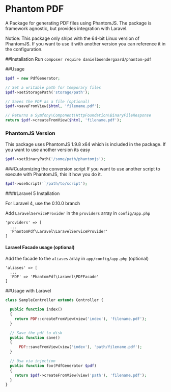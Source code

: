 Phantom PDF
===========

A Package for generating PDF files using PhantomJS. The package is framework agnostic, but provides integration with Laravel.

Notice: This package only ships with the 64-bit Linux version of PhantomJS. If you want to use it with another version you can reference it in the configuration.

##Installation
Run `composer require danielboendergaard/phantom-pdf`

##Usage

````php
$pdf = new PdfGenerator;

// Set a writable path for temporary files
$pdf->setStoragePath('storage/path');

// Saves the PDF as a file (optional)
$pdf->saveFromView($html, 'filename.pdf');

// Returns a Symfony\Component\HttpFoundation\BinaryFileResponse
return $pdf->createFromView($html, 'filename.pdf');

````

### PhantomJS Version
This package uses PhantomJS 1.9.8 x64 which is included in the package. If you want to use another version its easy
````php
$pdf->setBinaryPath('/some/path/phantomjs');
````

###Customizing the conversion script
If you want to use another script to execute with PhantomJS, this it how you do it.
````php
$pdf->useScript('`/path/to/script');
````

####Laravel 5 Installation

For Laravel 4, use the 0.10.0 branch

Add `LaravelServiceProvider` in the `providers` array in `config/app.php`
````
'providers' => [
  ...
  'PhantomPdf\Laravel\LaravelServiceProvider'
]
````

#### Laravel Facade usage (optional)

Add the facade to the `aliases` array in `app/config/app.php` (optional)
````
'aliases' => [
  ...
  'PDF' => 'PhantomPdf\Laravel\PDFFacade'
]
````

##Usage with Laravel
````php
class SampleController extends Controller {

  public function index()
  {
    return PDF::createFromView(view('index'), 'filename.pdf');
  }

  // Save the pdf to disk
  public function save()
  {
      PDF::saveFromView(view('index'), 'path/filename.pdf');
  }

  // Usa via injection
  public function foo(PdfGenerator $pdf)
  {
    return $pdf->createFromView(view('path'), 'filename.pdf');
  }
}
````